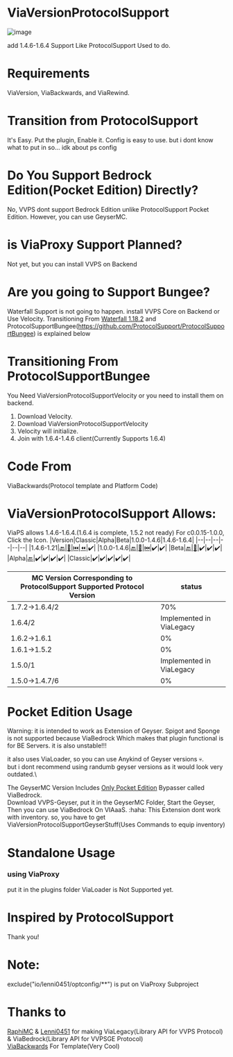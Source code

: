 # ViaVersionProtocolSupport
![image](https://github.com/user-attachments/assets/286e9bf8-63c5-4208-83e8-34afa77ac676)

add 1.4.6-1.6.4 Support Like ProtocolSupport Used to do.

# Requirements
ViaVersion, ViaBackwards, and ViaRewind.

# Transition from ProtocolSupport
It's Easy. Put the plugin, Enable it.
Config is easy to use.
but i dont know what to put in
so... idk about ps config
# Do You Support Bedrock Edition(Pocket Edition) Directly?
No, VVPS dont support Bedrock Edition unlike ProtocolSupport Pocket Edition. However, you can use GeyserMC.

# is ViaProxy Support Planned?
Not yet, but you can install VVPS on Backend

# Are you going to Support Bungee?
Waterfall Support is not going to happen. install VVPS Core on Backend or Use Velocity.
Transitioning From [Waterfall 1.18.2](55a77b6355d200913fc5fa8715142d22b46abd416fe64e7902726ce4a53f21df) and ProtocolSupportBungee(https://github.com/ProtocolSupport/ProtocolSupportBungee) is explained below

# Transitioning From ProtocolSupportBungee
You Need ViaVersionProtocolSupportVelocity or you need to install them on backend.
1. Download Velocity.
2. Download ViaVersionProtocolSupportVelocity
3. Velocity will initialize.
4. Join with 1.6.4-1.4.6 client(Currently Supports 1.6.4)

# Code From
ViaBackwards(Protocol template and Platform Code)
# ViaVersionProtocolSupport Allows:
ViaPS allows 1.4.6-1.6.4.(1.6.4 is complete, 1.5.2 not ready)
For c0.0.15-1.0.0, Click the Icon.
|Version|Classic|Alpha|Beta|1.0.0-1.4.6|1.4.6-1.6.4|
|--|--|--|--|--|--|
|1.4.6-1.21|[🔙](https://github.com/GAME-CLI-SRV-DEV/ViaVersionProtocolSupport-HyperRewind)|[🔄](https://github.com/GAME-CLI-SRV-DEV/ViaVersionProtocolSupport-SuperRewind)|[⏮️](https://github.com/GAME-CLI-SRV-DEV/ViaVersionProtocolSupport-Rewind)|[⏪](https://github.com/GAME-CLI-SRV-DEV/ViaVersionProtocolSupport-Backwards)|✔️|
|1.0.0-1.4.6|[🔙](https://github.com/GAME-CLI-SRV-DEV/ViaVersionProtocolSupport-HyperRewind)|[🔄](https://github.com/GAME-CLI-SRV-DEV/ViaVersionProtocolSupport-SuperRewind)|[⏮️](https://github.com/GAME-CLI-SRV-DEV/ViaVersionProtocolSupport-Rewind)|✔️|✔️|
|Beta|[🔙](https://github.com/GAME-CLI-SRV-DEV/ViaVersionProtocolSupport-HyperRewind)|[🔄](https://github.com/GAME-CLI-SRV-DEV/ViaVersionProtocolSupport-SuperRewind)|✔️|✔️|✔️|
|Alpha|[🔙](https://github.com/GAME-CLI-SRV-DEV/ViaVersionProtocolSupport-HyperRewind)|✔️|✔️|✔️|✔️|
|Classic|✔️|✔️|✔️|✔️|✔️|

|MC Version Corresponding to ProtocolSupport Supported Protocol Version|status|
|--|--|
|1.7.2->1.6.4/2|70%|
|1.6.4/2|Implemented in ViaLegacy|
|1.6.2->1.6.1|0%|
|1.6.1->1.5.2|0%|
|1.5.0/1|Implemented in ViaLegacy|
|1.5.0->1.4.7/6|0%|

# Pocket Edition Usage
Warning: it is intended to work as Extension of Geyser. Spigot and Sponge is not supported because ViaBedrock Which makes that plugin functional is for BE Servers.
it is also unstable!!! 

it also uses ViaLoader, so you can use Anykind of Geyser versions :skull:.\
but i dont recommend using randumb geyser versions as it would look very outdated.\

The GeyserMC Version Includes [Only Pocket Edition](https://github.com/KejonaMC/GeyserBlockJavaPlayers) Bypasser called ViaBedrock.\
Download VVPS-Geyser, put it in the GeyserMC Folder, Start the Geyser, Then you can use ViaBedrock On VIAaaS. :haha:
This Extension dont work with inventory. so, you have to get ViaVersionProtocolSupportGeyserStuff(Uses Commands to equip inventory)


# Standalone Usage
### using ViaProxy
put it in the plugins folder
ViaLoader is Not Supported yet.
# Inspired by ProtocolSupport
Thank you!

# Note:
exclude("io/lenni0451/optconfig/**") is put on ViaProxy Subproject
# Thanks to
[RaphiMC](https://github.com/RaphiMC) & [Lenni0451](https://github.com/Lenni0451) for making ViaLegacy(Library API for VVPS Protocol) & ViaBedrock(Library API for VVPSGE Protocol)\
[ViaBackwards](https://github.com/ViaVersion/ViaBackwards) For Template(Very Cool)

